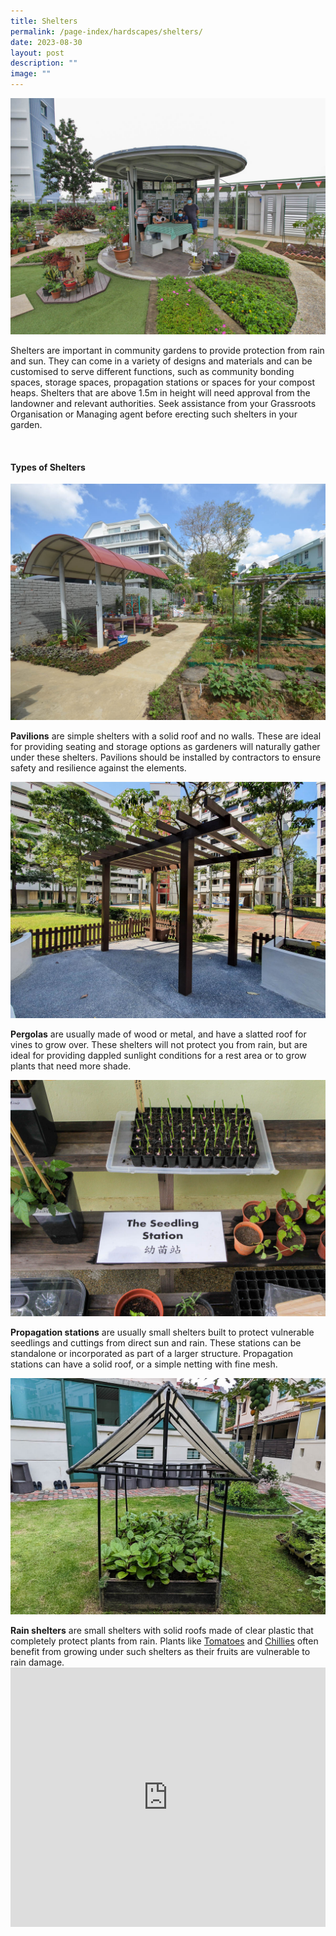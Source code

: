 ```yaml
---
title: Shelters
permalink: /page-index/hardscapes/shelters/
date: 2023-08-30
layout: post
description: ""
image: ""
---
```

<section>
	<img title="A shelter being used as a community bonding space. Photo by Jacqueline Chua." src="/images/Hardscapes/Shelter_JacChua%20(3).jpg">
	<p>Shelters are important in community gardens to provide protection from rain and sun. They can come in a variety of designs and materials and can be customised to serve different functions, such as community bonding spaces, storage spaces, propagation stations or spaces for your compost heaps. Shelters that are above 1.5m in height will need approval from the landowner and relevant authorities. Seek assistance from your Grassroots Organisation or Managing agent before erecting such shelters in your garden.</p>
	<br>
</section>

<section>
	<h4>Types of Shelters</h4>
	<img title="A pavilion with a resting area in a Community Garden. Photo by Jacqueline Chua." src="/images/Hardscapes/shelter_jacchua.jpg">
	<p><b>Pavilions</b> are simple shelters with a solid roof and no walls. These are ideal for providing seating and storage options as gardeners will naturally gather under these shelters. Pavilions should be installed by contractors to ensure safety and resilience against the elements.</p> 
	<img title="A wooden pergola for climbing plants. Photo by Jacqueline Chua." src="/images/Hardscapes/Trellis%20(2).jpg">
	<p><b>Pergolas</b> are usually made of wood or metal, and have a slatted roof for vines to grow over. These shelters will not protect you from rain, but are ideal for providing dappled sunlight conditions for a rest area or to grow plants that need more shade.</p> 
	<img title="A bench under shelter used to propagate seedlings and cuttings. Photo by Jacqueline Chua." src="/images/Hardscapes/PropagationStation_JacChua.jpg">
	<p><b>Propagation stations</b> are usually small shelters built to protect vulnerable seedlings and cuttings from direct sun and rain. These stations can be standalone or incorporated as part of a larger structure. Propagation stations can have a solid roof, or a simple netting with fine mesh.</p>  
		<img title="A propagation station made of PVC pipes and plastic sheets. Photo by Jacqueline Chua." src="/images/Hardscapes/Shelter_JacChua%20(1).jpg">
	<p><b>Rain shelters</b> are small shelters with solid roofs made of clear plastic that completely protect plants from rain. Plants like <a href="/page-index/edible-plants/tomato/">Tomatoes</a> and <a href="/page-index/edible-plants/chilli/">Chillies</a> often benefit from growing under such shelters as their fruits are vulnerable to rain damage.
	<iframe width="100%" height="415" src="https://www.youtube.com/embed/AYcnBctE27M?si=aiSLJPeQh4RDnSWR" title="YouTube video player" frameborder="0" allow="accelerometer; autoplay; clipboard-write; encrypted-media; gyroscope; picture-in-picture; web-share" allowfullscreen=""></iframe><br>
	<br>
</p></section>